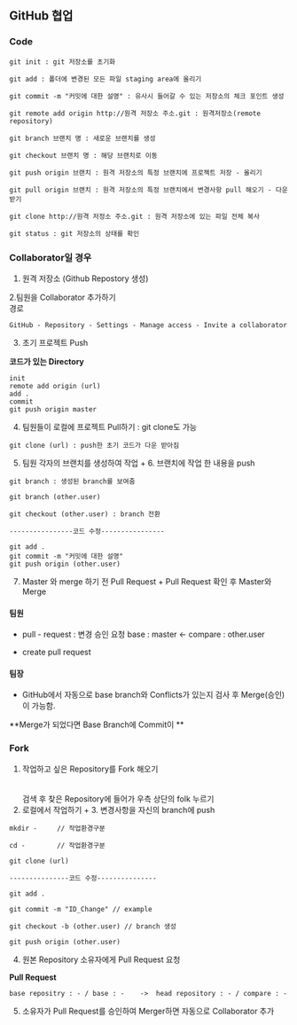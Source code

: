 ## GitHub 협업

### Code

```
git init : git 저장소를 초기화

git add : 폴더에 변경된 모든 파일 staging area에 올리기

git commit -m "커밋에 대한 설명" : 유사시 들어갈 수 있는 저장소의 체크 포인트 생성

git remote add origin http://원격 저장소 주소.git : 원격저장소(remote repository)

git branch 브랜치 명 : 새로운 브랜치를 생성

git checkout 브랜치 명 : 해당 브랜치로 이동

git push origin 브랜치 : 원격 저장소의 특정 브랜치에 프로젝트 저장 - 올리기

git pull origin 브랜치 : 원격 저장소의 특정 브랜치에서 변경사항 pull 해오기 - 다운받기

git clone http://원격 저정소 주소.git : 원격 저장소에 있는 파일 전체 복사

git status : git 저장소의 상태를 확인
```

### Collaborator일 경우

1. 원격 저장소 (Github Repostory 생성)

2.팀원을 Collaborator 추가하기
</br>
경로
```
GitHub - Repository - Settings - Manage access - Invite a collaborator
```

3. 초기 프로젝트 Push

**코드가 있는 Directory**
```
init
remote add origin (url)
add .
commit
git push origin master
```

4. 팀원들이 로컬에 프로젝트 Pull하기 : git clone도 가능
```
git clone (url) : push한 초기 코드가 다운 받아짐
```

5. 팀원 각자의 브랜치를 생성하여 작업 + 6. 브랜치에 작업 한 내용을 push

```
git branch : 생성된 branch를 보여줌

git branch (other.user)

git checkout (other.user) : branch 전환

----------------코드 수정----------------

git add .
git commit -m "커밋에 대한 설명"
git push origin (other.user)
```
7. Master 와 merge 하기 전 Pull Request + Pull Request 확인 후 Master와 Merge

#### 팀원

- pull - request : 변경 승인 요청
    base : master <- compare : other.user
        
- create pull request

#### 팀장

- GitHub에서 자동으로 base branch와 Conflicts가 있는지 검사 후 Merge(승인)이 가능함.

**Merge가 되었다면 Base Branch에 Commit이 **

### Fork

1. 작업하고 싶은 Repository를 Fork 해오기
</br></br>     
     검색 후 찾은 Repository에 들어가 우측 상단의 folk 누르기
2. 로컬에서 작업하기 + 3. 변경사항을 자신의 branch에 push
```
mkdir -     // 작업환경구분

cd -        // 작업환경구분

git clone (url)

---------------코드 수정---------------

git add .

git commit -m "ID_Change" // example

git checkout -b (other.user) // branch 생성

git push origin (other.user)
```

4. 원본 Repository 소유자에게 Pull Request 요청

**Pull Request**
```
base repositry : - / base : -    ->  head repository : - / compare : -
```

5. 소유자가 Pull Request를 승인하여 Merger하면 자동으로 Collaborator 추가
